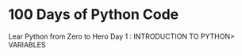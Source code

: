 # 100 Days of Python Code
 Lear Python from Zero to Hero
  Day 1 : 
    INTRODUCTION TO PYTHON> VARIABLES
